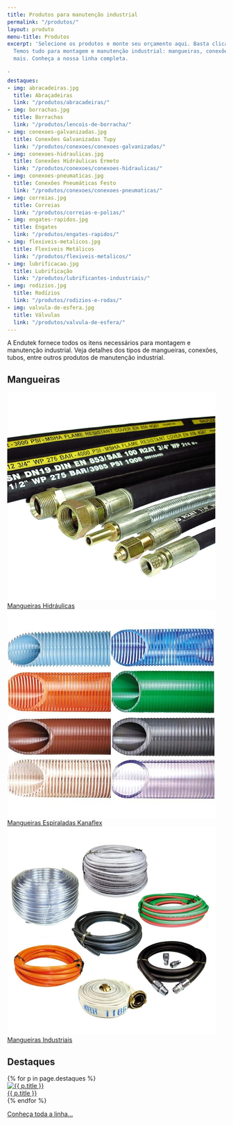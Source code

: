 ```yaml
---
title: Produtos para manutenção industrial
permalink: "/produtos/"
layout: produto
menu-title: Produtos
excerpt: 'Selecione os produtos e monte seu orçamento aqui. Basta clicar no botão.
  Temos tudo para montagem e manutenção industrial: mangueiras, conexões, tubos, e
  mais. Conheça a nossa linha completa.

'
destaques:
- img: abracadeiras.jpg
  title: Abraçadeiras
  link: "/produtos/abracadeiras/"
- img: borrachas.jpg
  title: Borrachas
  link: "/produtos/lencois-de-borracha/"
- img: conexoes-galvanizadas.jpg
  title: Conexões Galvanizadas Tupy
  link: "/produtos/conexoes/conexoes-galvanizadas/"
- img: conexoes-hidraulicas.jpg
  title: Conexões Hidráulicas Ermeto
  link: "/produtos/conexoes/conexoes-hidraulicas/"
- img: conexoes-pneumaticas.jpg
  title: Conexões Pneumáticas Festo
  link: "/produtos/conexoes/conexoes-pneumaticas/"
- img: correias.jpg
  title: Correias
  link: "/produtos/correias-e-polias/"
- img: engates-rapidos.jpg
  title: Engates
  link: "/produtos/engates-rapidos/"
- img: flexiveis-metalicos.jpg
  title: Flexíveis Metálicos
  link: "/produtos/flexiveis-metalicos/"
- img: lubrificacao.jpg
  title: Lubrificação
  link: "/produtos/lubrificantes-industriais/"
- img: rodizios.jpg
  title: Rodízios
  link: "/produtos/rodizios-e-rodas/"
- img: valvula-de-esfera.jpg
  title: Válvulas
  link: "/produtos/valvula-de-esfera/"
---
```


A Endutek fornece todos os itens necessários para montagem e manutenção industrial. Veja detalhes dos tipos de mangueiras, conexões, tubos, entre outros produtos de manutenção industrial.

<div class="destaque-mangueiras">
  <h2>Mangueiras</h2>
  <div data-grid>
    <div class="produto-relacionado">
      <a href="/produtos/mangueiras-hidraulicas/">
        <img src="/img/destaques/mangueiras-hidraulicas.jpg" alt="Mangueiras Hidráulicas">
        <div>Mangueiras Hidráulicas</div>
      </a>
    </div>
    <div class="produto-relacionado">
      <a href="/produtos/mangueiras-espiraladas/">
        <img src="/img/destaques/mangueiras-espiraladas.jpg" alt="Mangueiras Espiraladas Kanaflex">
        <div>Mangueiras Espiraladas Kanaflex</div>
      </a>
    </div>
    <div class="produto-relacionado">
      <a href="/produtos/mangueiras-industriais/">
        <img src="/img/destaques/mangueiras-industriais.jpg" alt="Mangueiras Industriais">
        <div>Mangueiras Industriais</div>
      </a>
    </div>
  </div>
</div>

## Destaques

<div data-grid="wrap">
  {% for p in page.destaques %}
    <div class="produto-relacionado" data-grid="center">
      <a href="{{ site.baseurl }}{{ p.link }}" class="produto-thumb">
        <img src="{{ img_src = site.baseurl | append: '/img/destaques/' | append: p.img }}" alt="{{ p.title }}">
        <div>{{ p.title }}</div>
      </a>
    </div>
  {% endfor %}
</div>

<p class="only-mobile" data-grid="end"><a href="#lista-produtos" data-btn="round brand" onclick="scrollToTarget('.lista-produtos');">Conheça toda a linha...</a></p>

